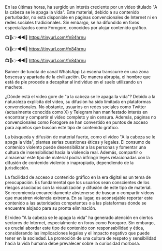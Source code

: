 En las últimas horas, ha surgido un interés creciente por un video titulado "A la cabeza se le apaga la vida". Este material, debido a su contenido perturbador, no está disponible en páginas convencionales de Internet ni en redes sociales tradicionales. Sin embargo, se ha difundido en foros especializados como Forogore, conocidos por alojar contenido gráfico.

📺📱👉◄◄🔴  https://tinyurl.com/fn84hrnu

📺📱👉◄◄🔴  https://tinyurl.com/fn84hrnu

📺📱👉◄◄🔴  https://tinyurl.com/fn84hrnu


Banner de tunota de canal WhatsApp
La escena transcurre en una zona boscosa y apartada de la civilización. De manera abrupta, el hombre que está de pie procede a decapitar al individuo en el suelo utilizando un machete.

¿Dónde está el video gore de "a la cabeza se le apaga la vida"?
Debido a la naturaleza explícita del video, su difusión ha sido limitada en plataformas convencionales. No obstante, usuarios en redes sociales como Twitter (actualmente conocida como X) y Telegram han manifestado interés en encontrar y compartir el video completo y sin censura. Además, páginas no convencionales como Forogore se han convertido en puntos de acceso para aquellos que buscan este tipo de contenido gráfico.

La búsqueda y difusión de material fuerte, como el video "A la cabeza se le apaga la vida", plantea serias cuestiones éticas y legales. El consumo de contenido violento puede desensibilizar a las personas y fomentar una cultura de insensibilidad hacia la violencia real. Además, compartir o almacenar este tipo de material podría infringir leyes relacionadas con la difusión de contenido violento o inapropiado, dependiendo de la jurisdicción.

La facilidad de acceso a contenido gráfico en la era digital es un tema de preocupación. Es fundamental que los usuarios sean conscientes de los riesgos asociados con la visualización y difusión de este tipo de material. Se recomienda encarecidamente abstenerse de buscar o compartir videos que muestren violencia extrema. En su lugar, es aconsejable reportar este contenido a las autoridades competentes o a las plataformas donde se encuentre alojado para su pronta eliminación.

El video "A la cabeza se le apaga la vida" ha generado atención en ciertos sectores de Internet, especialmente en foros como Forogore. Sin embargo, es crucial abordar este tipo de contenido con responsabilidad y ética, considerando las implicaciones legales y el impacto negativo que puede tener en la sociedad. La promoción de una cultura de respeto y sensibilidad hacia la vida humana debe prevalecer sobre la curiosidad morbosa.
